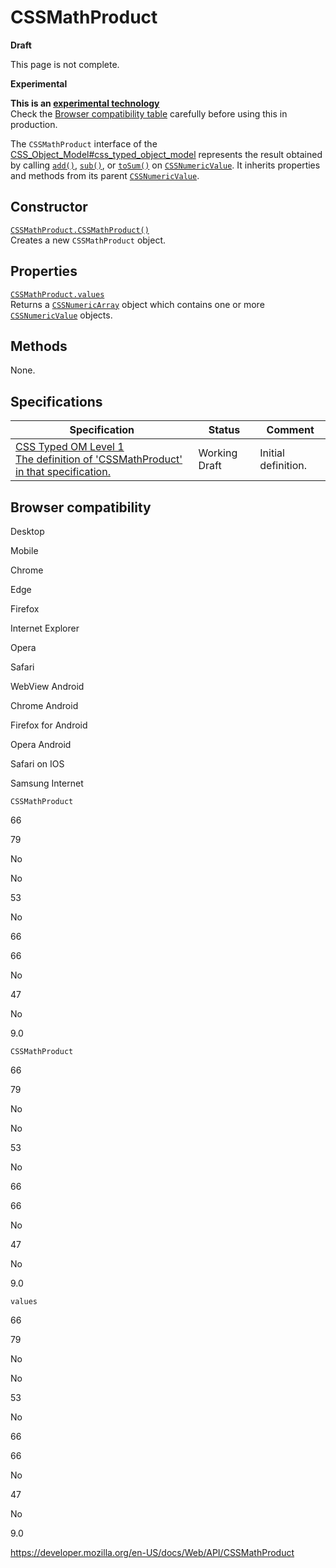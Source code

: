 # CSSMathProduct

**Draft**

This page is not complete.

**Experimental**

**This is an [experimental technology](https://developer.mozilla.org/en-US/docs/MDN/Guidelines/Conventions_definitions#experimental)**  
Check the [Browser compatibility table](#browser_compatibility) carefully before using this in production.

The `CSSMathProduct` interface of the [CSS_Object_Model\#css_typed_object_model](css_object_model#css_typed_object_model) represents the result obtained by calling [`add()`](cssnumericvalue/add), [`sub()`](cssnumericvalue/sub), or [`toSum()`](cssnumericvalue/tosum) on [`CSSNumericValue`](cssnumericvalue). It inherits properties and methods from its parent [`CSSNumericValue`](cssnumericvalue).

## Constructor

[`CSSMathProduct.CSSMathProduct()`](cssmathproduct/cssmathproduct)  
Creates a new `CSSMathProduct` object.

## Properties

[`CSSMathProduct.values`](cssmathproduct/values)  
Returns a [`CSSNumericArray`](cssnumericarray) object which contains one or more [`CSSNumericValue`](cssnumericvalue) objects.

## Methods

None.

## Specifications

<table><thead><tr class="header"><th>Specification</th><th>Status</th><th>Comment</th></tr></thead><tbody><tr class="odd"><td><a href="https://drafts.css-houdini.org/css-typed-om-1/#cssmathproduct">CSS Typed OM Level 1<br />
<span class="small">The definition of 'CSSMathProduct' in that specification.</span></a></td><td><span class="spec-wd">Working Draft</span></td><td>Initial definition.</td></tr></tbody></table>

## Browser compatibility

Desktop

Mobile

Chrome

Edge

Firefox

Internet Explorer

Opera

Safari

WebView Android

Chrome Android

Firefox for Android

Opera Android

Safari on IOS

Samsung Internet

`CSSMathProduct`

66

79

No

No

53

No

66

66

No

47

No

9.0

`CSSMathProduct`

66

79

No

No

53

No

66

66

No

47

No

9.0

`values`

66

79

No

No

53

No

66

66

No

47

No

9.0

<a href="https://developer.mozilla.org/en-US/docs/Web/API/CSSMathProduct" class="_attribution-link">https://developer.mozilla.org/en-US/docs/Web/API/CSSMathProduct</a>
